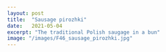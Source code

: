 ```yaml
---
layout: post
title:  "Sausage pirozhki"
date:   2021-05-04
excerpt: "The traditional Polish saugage in a bun"
image: "/images/F46_sausage_pirozhki.jpg"
---
```


